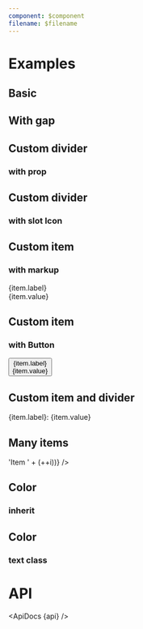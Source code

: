 ```yaml
---
component: $component
filename: $filename
---
```


<script lang="ts">
  import { mdiArrowRight } from '@mdi/js';

  import api from '$lib/components/Breadcrumb.svelte?raw&sveld';
  import ApiDocs from '$lib/components/ApiDocs.svelte';

  import Breadcrumb from '$lib/components/Breadcrumb.svelte';
  import Button from '$lib/components/Button.svelte';
  import DividerDot from '$lib/components/DividerDot.svelte';
  import Icon from '$lib/components/Icon.svelte';
  import Preview from '$lib/components/Preview.svelte';

  let items = ['First', 'Second', 'Third'];

  let labeledItems = [
    { label: 'First', value: 'One' },
    { label: 'Second', value: 'Two' },
    { label: 'Third', value: 'Three' },
  ];
</script>

# Examples

## Basic

<Preview>
  <Breadcrumb {items} />
</Preview>

## With gap

<Preview>
  <Breadcrumb {items} class="gap-1" />
</Preview>

## Custom divider

### with prop

<Preview>
  <Breadcrumb {items} divider="\" class="gap-2" />
</Preview>

## Custom divider

### with slot Icon

<Preview>
  <Breadcrumb {items} class="gap-2">
    <Icon slot="divider" path={mdiArrowRight} class="text-black/25" />
  </Breadcrumb>
</Preview>

## Custom item

### with markup

<Preview>
  <Breadcrumb items={labeledItems} class="gap-2">
    <span slot="item" let:item>
      <div class="text-black/50 text-xs uppercase">{item.label}</div>
      <div>{item.value}</div>
    </span>
  </Breadcrumb>
</Preview>

## Custom item

### with Button

<Preview>
  <Breadcrumb items={labeledItems}>
    <Button slot="item" let:item>
      <div>
        <div class="text-black/50 text-xs uppercase">{item.label}</div>
        <div>{item.value}</div>
      </div>
    </Button>
  </Breadcrumb>
</Preview>

## Custom item and divider

<Preview>
  <Breadcrumb items={labeledItems} class="gap-2">
    <span slot="item" let:item>
      <span class="text-black/50 text-sm font-extrabold">{item.label}:</span>
      <span class="text-black/50 text-sm">{item.value}</span>
    </span>
    <DividerDot slot="divider" class="text-black/50" />
  </Breadcrumb>
</Preview>

## Many items

<Preview>
  <Breadcrumb items={Array.from({ length: 20 }).map((_, i) => 'Item ' + (++i))} />
</Preview>

## Color

### inherit

<Preview>
  <div class="bg-black text-white p-2 rounded">
    <Breadcrumb {items} />
  </div>
</Preview>

## Color

### text class

<Preview>
  <Breadcrumb {items} class="text-blue-500" />
</Preview>

# API

<ApiDocs {api} />
